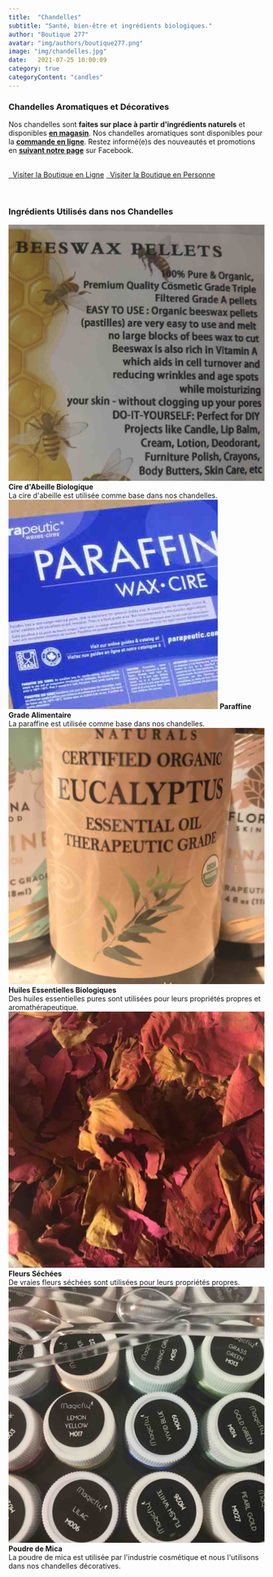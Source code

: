 ```yaml
---
title:  "Chandelles"
subtitle: "Santé, bien-être et ingrédients biologiques."
author: "Boutique 277"
avatar: "img/authors/boutique277.png"
image: "img/chandelles.jpg"
date:   2021-07-25 10:00:09
category: true
categoryContent: "candles"
---
```


### Chandelles Aromatiques et Décoratives
Nos chandelles sont <strong>faites sur place à partir d'ingrédients naturels</strong> et disponibles <strong><a href="/boutique.html#directions"><i class="fa fa-home fa-1x"></i> <u>en magasin</u></a></strong>. Nos chandelles aromatiques sont disponibles pour la <strong><a href="http://enligne.boutique277.com"><i class="fa fa-shopping-cart fa-1x"></i> <u>commande en ligne</u></a></strong>. Restez informé(e)s des nouveautés et promotions en <strong><a href="https://www.facebook.com/boutique277" target="_blank"><i class="fa fa-facebook-square fa-1x"></i> <u>suivant notre page</u></a></strong> sur Facebook.
<br /><br />
<p class="primary-button">
    <a href="http://enligne.boutique277.com" target="_blank"><i class="fa fa-shopping-cart fa-1x"></i>&nbsp;&nbsp;Visiter la Boutique en Ligne</a>
    <a href="/boutique.html#directions" target="_blank"><i class="fa fa-home fa-1x"></i>&nbsp;&nbsp;Visiter la Boutique en Personne</a>
</p>
<br />

### Ingrédients Utilisés dans nos Chandelles
<img class="post-image" src="/img/ingredients/beeswax.jpg">
<strong>Cire d'Abeille Biologique</strong><br />
La cire d'abeille est utilisée comme base dans nos chandelles.
<div class="post-image-clear"></div>

<img class="post-image" src="/img/ingredients/paraffin.jpg">
<strong>Paraffine Grade Alimentaire</strong><br />
La paraffine est utilisée comme base dans nos chandelles.
<div class="post-image-clear"></div>

<img class="post-image" src="/img/ingredients/essentialoils.jpg">
<strong>Huiles Essentielles Biologiques</strong><br />
Des huiles essentielles pures sont utilisées pour leurs propriétés propres et aromathérapeutique.
<div class="post-image-clear"></div>

<img class="post-image" src="/img/ingredients/driedroses.jpg">
<strong>Fleurs Séchées</strong><br />
De vraies fleurs séchées sont utilisées pour leurs propriétés propres.
<div class="post-image-clear"></div>

<img class="post-image" src="/img/ingredients/micapowder.jpg">
<strong>Poudre de Mica</strong><br />
La poudre de mica est utilisée par l'industrie cosmétique et nous l'utilisons dans nos chandelles décoratives.
<div class="post-image-clear"></div>
